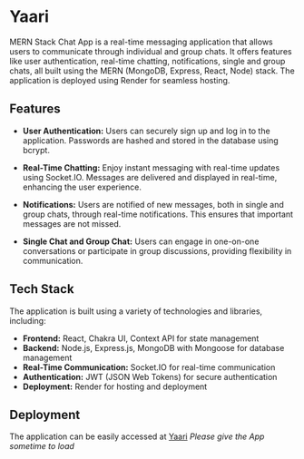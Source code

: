 # Yaari

MERN Stack Chat App is a real-time messaging application that allows users to communicate through individual and group chats. It offers features like user authentication, real-time chatting, notifications, single and group chats, all built using the MERN (MongoDB, Express, React, Node) stack. The application is deployed using Render for seamless hosting.

## Features

- **User Authentication:** Users can securely sign up and log in to the application. Passwords are hashed and stored in the database using bcrypt.

- **Real-Time Chatting:** Enjoy instant messaging with real-time updates using Socket.IO. Messages are delivered and displayed in real-time, enhancing the user experience.

- **Notifications:** Users are notified of new messages, both in single and group chats, through real-time notifications. This ensures that important messages are not missed.

- **Single Chat and Group Chat:** Users can engage in one-on-one conversations or participate in group discussions, providing flexibility in communication.

## Tech Stack

The application is built using a variety of technologies and libraries, including:

- **Frontend:** React, Chakra UI, Context API for state management
- **Backend:** Node.js, Express.js, MongoDB with Mongoose for database management
- **Real-Time Communication:** Socket.IO for real-time communication
- **Authentication:** JWT (JSON Web Tokens) for secure authentication
- **Deployment:** Render for hosting and deployment

## Deployment

The application can be easily accessed at [Yaari](https://yaari.onrender.com/)  <i>Please give the App sometime to load</i>
